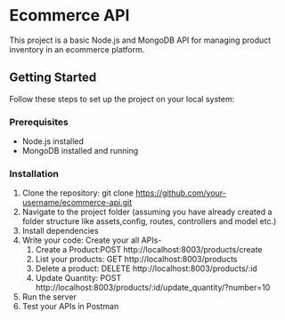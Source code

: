 # Ecommerce API

This project is a basic Node.js and MongoDB API for managing product inventory in an ecommerce platform.

## Getting Started

Follow these steps to set up the project on your local system:

### Prerequisites

- Node.js installed
- MongoDB installed and running

### Installation

1. Clone the repository: git clone https://github.com/your-username/ecommerce-api.git
2. Navigate to the project folder (assuming you have already created a folder structure like assets,config, routes, controllers and model etc.)
3. Install dependencies
4. Write your code:
   Create your all APIs-
   1. Create a Product:POST http://localhost:8003/products/create
   2. List your products: GET http://localhost:8003/products
   3. Delete a product: DELETE http://localhost:8003/products/:id
   4. Update Quantity: POST http://localhost:8003/products/:id/update_quantity/?number=10
6. Run the server
7. Test your APIs in Postman
